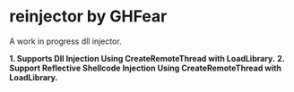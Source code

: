 # reinjector by GHFear
A work in progress dll injector. <br>

**1. Supports Dll Injection Using CreateRemoteThread with LoadLibrary.**
**2. Support Reflective Shellcode Injection Using CreateRemoteThread with LoadLibrary.**

